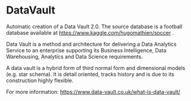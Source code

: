 # DataVault
Automatic creation of a Data Vault 2.0. The source database is a football database available at https://www.kaggle.com/hugomathien/soccer .

Data Vault is a method and architecture for delivering a Data Analytics Service to an enterprise supporting its Business Intelligence, Data Warehousing, Analytics and Data Science requirements.  

A data vault is a hybrid form of third normal form and dimensional models (e.g. star schema). It is detail oriented, tracks history and is due to its construction highly flexible.

For more information: https://www.data-vault.co.uk/what-is-data-vault/

